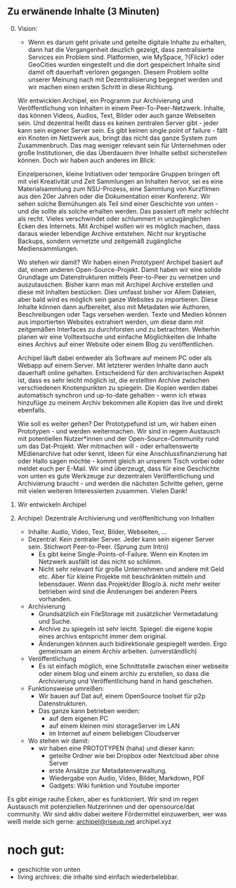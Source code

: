 ## Zu erwänende Inhalte (3 Minuten)

0. Vision:
    - Wenn es darum geht private und geteilte digitale Inhalte zu erhalten, dann hat die Vergangenheit deuzlich gezeigt, dass zentralisierte Services ein Problem sind. Platformen, wie MySpace, ?{Flickr} oder GeoCities wurden eingestellt und die dort gespeichert Inhalte sind damit oft dauerhaft verloren gegangen. Diesem Problem sollte unserer Meinung nach mit Dezentralisierung begegnet werden und wir machen einen ersten Schritt in diese Richtung.

    Wir entwicklen Archipel, ein Programm zur Archivierung und Veröffentlichung von Inhalten in einem Peer-To-Peer-Netzwerk. Inhalte, das können Videos, Audios, Text, Bilder oder auch ganze Webseiten sein. Und dezentral heißt dass es keinen zentralen Server gibt - jeder kann sein eigener Server sein. Es gibt keinen single point of failure - fällt ein Knoten im Netzwerk aus, bringt das nicht das ganze System zum Zusammenbruch. Das mag weniger relevant sein für Unternehmen oder große Institutionen, die das Überdauern ihrer Inhalte selbst sicherstellen können. Doch wir haben auch anderes im Blick:
    
     Einzelpersonen, kleine Initiativen oder temporäre Gruppen bringen oft mit viel Kreativität und Zeit Sammlungen an Inhalten hervor, sei es eine Materialsammlung zum NSU-Prozess, eine Sammlung von Kurzfilmen aus den 20er Jahren oder die Dokumentation einer Konferenz. Wir sehen solche Bemühungen als Teil sind einer Geschichte von unten - und die sollte als solche erhalten werden. Das passiert oft mehr schlecht als recht. Vieles verschwindet oder schlummert in unzugänglichen Ecken des Internets. Mit Archipel wollen wir es möglich machen, dass daraus wieder lebendige Archive entstehen. Nicht nur kryptische Backups, sondern vernetzte und zeitgemäß zugängliche Mediensammlungen.

     Wo stehen wir damit? Wir haben einen Prototypen! Archipel basiert auf dat, einem anderen Open-Source-Projekt. Damit haben wir eine solide Grundlage um Datenstrukturen mittels Peer-to-Peer zu vernetzen und auszutauschen. Bisher kann man mit Archipel Archive erstellen und diese mit Inhalten bestücken. Dies umfasst bisher vor Allem Dateien, aber bald wird es möglich sein ganze Websites zu importieren. Diese Inhalte können dann aufbereitet, also mit Metadaten wie Authoren, Beschreibungen oder Tags versehen werden. Texte und Medien können aus importierten Websites extrahiert werden, um diese dann mit zeitgemäßen Interfaces zu durchforsten und zu betrachten. Weiterhin planen wir eine Volltextsuche und einfache Möglichkeiten die Inhalte eines Archivs auf einer Website oder einem Blog zu veröffentlichen. 

     Archipel läuft dabei entweder als Software auf meinem PC oder als Webapp auf einem Server. Mit letzterer werden Inhalte dann auch dauerhaft online gehalten. Entscheidend für den archivarischen Aspekt ist, dass es sehr leicht möglich ist, die erstellten Archive zwischen verschiedenen Knotenpunkten zu spiegeln. Die Kopien werden dabei automatisch synchron und up-to-date gehalten - wenn ich etwas hinzufüge zu meinem Archiv bekommen alle Kopien das live und direkt ebenfalls.

     Wie soll es weiter gehen? Der Prototypefund ist um, wir haben einen Prototypen - und werden weitermachen. Wir sind in regem Austausch mit potentiellen Nutzer*innen und der Open-Source-Community rund um das Dat-Projekt. Wer mitmachen will - oder erhaltenswerte MEdienarchive hat oder kennt, Ideen für eine Anschlussfinanzierung hat oder Hallo sagen möchte - kommt gleich an unserem Tisch vorbei oder meldet euch per E-Mail. Wir sind überzeugt, dass für eine Geschichte von unten es gute Werkzeuge zur dezentralen Veröffentlichung und Archivierung braucht - und werden die nächsten Schritte gehen, gerne mit vielen weiteren Interessierten zusammen. Vielen Dank!


1. Wir entwickeln Archipel
2. Archipel: Dezentrale Archivierung und veröffenltichung von Inhalten
    - Inhalte: Audio, Video, Text, Bilder, Webseiten, ...
    - Dezentral: Kein zentraler Server. Jeder kann sein eigener Server sein. Stichwort Peer-to-Peer. (Sprung zum Intro)
        - Es gibt keine Single-Points-of-Failure. Wenn ein Knoten im Netzwerk ausfällt ist das nicht so schlimm.
        - Nicht sehr relevant für große Unternehmen und andere mit Geld etc. Aber für kleine Projekte mit beschränkten mitteln und lebensdauer. Wenn das Projekt/der Blog/o.ä. nicht mehr weiter betrieben wird sind die Änderungen bei anderen Peers vorhanden.
    - Archivierung
        - Grundsätzlich ein FileStorage mit zusätzlicher Vermetadatung und Suche.
        - Archive zu spiegeln ist sehr leicht. Spiegel: die eigene kopie eines archivs entspricht immer dem original.
        - Änderungen können auch bidirektionale gespiegelt werden. Ergo gemeinsam an einem Archiv arbeiten. (unverständlich)
    - Veröffentlichung
        - Es ist einfach möglich, eine Schnittstelle zwischen einer webseite oder einem blog und einem archiv zu erstellen, so dass die Archivierung und Veröffentlichung hand in hand geschehen.
    - Funktionsweise umreißen:
        - Wir bauen auf Dat auf, einem OpenSource toolset für p2p Datenstrukturen.
        <!-- - Die peers kommunizieren verschlüsselt. Es ist versioniert, append-only, vor nachträglichen veränderungen geschützt. -->
        <!-- - Diese Datenstrukturen kombinieren wir um Filesystem mit zusätzlichen Metadaten (und zukünftig Suchindices) zu erhalten. -->
        - Das ganze kann betrieben werden:
            - auf dem eigenen PC
            - auf einem kleinen mini storageServer im LAN
            - im Internet auf einem beliebigen Cloudserver
    - Wo stehen wir damit:
        - wir haben eine PROTOTYPEN (haha) und dieser kann:
            - geteilte Ordner wie bei Dropbox oder Nextcloud aber ohne Server
            - erste Ansätze zur Metadatenverwaltung.
            - Wiedergabe von Audio, Video, Bilder, Markdown, PDF
            - Gadgets: Wiki funktion und Youtube importer

Es gibt einige rauhe Ecken, aber es funktioniert. Wir sind im regen Austausch mit potenziellen Nutzerinnen und der opensource/dat community. Wir sind aktiv dabei weitere Fördermittel einzuwerben, wer was weiß melde sich gerne: archipel@riseup.net archipel.xyz

# noch gut:
- geschichte von unten
- living archives: die inhalte sind einfach wiederbelebbar.
